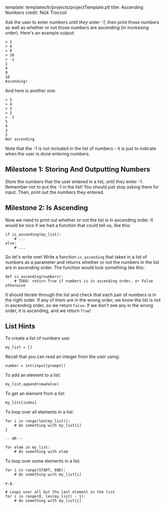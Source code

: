 template: templates/tr/projects/projectTemplate.ptl
title: Ascending Numbers
credit: Nick Troccoli

Ask the user to enter numbers _until they enter -1_, then print those numbers as well as whether or not those numbers are ascending (in increasing order).  Here's an example output:

```
> 1
> 4
> 9
> 16
> -1
1
4
9
16
Ascending!
```

And here is another one:

```
> 5
> 4
> 3
> 2
> -1
5
4
3
2
Not ascending
```

Note that the -1 is not included in the list of numbers - it is just to indicate when the user is done entering numbers.

## Milestone 1: Storing And Outputting Numbers
Store the numbers that the user entered in a list, until they enter -1.  Remember not to put the -1 in the list!  You should just stop asking them for input.  Then, print out the numbers they entered.

## Milestone 2: Is Ascending
Now we need to print out whether or not the list is in ascending order.  It would be nice if we had a function that could tell us, like this:

```
if is_ascending(my_list):
	# ...
else:
	# ...
```

So let's write one!  Write a function `is_ascending` that takes in a list of numbers as a parameter and returns whether or not the numbers in the list are in ascending order.  The function would look something like this:

```
def is_ascending(numbers):
	# TODO: return True if numbers is in ascending order, or False otherwise
```

It should iterate through the list and check that each pair of numbers is in the right order.  If any of them are in the wrong order, we know the list is not in ascending order, so we return `False`.  If we don't see any in the wrong order, it is ascending, and we return `True`!


## List Hints
To create a list of numbers use:

```
my_list = []
```

Recall that you can read an integer from the user using:

```
number = int(input(prompt))
```

To add an element to a list:

```
my_list.append(newValue)
```

To get an element from a list:

```
my_list[index]
```

To loop over all elements in a list:

```
for i in range(len(my_list)):
    # do something with my_list[i]
}

-- OR --

for elem in my_list:
	# do something with elem
```

To loop over some elements in a list:

```
for i in range(START, END):
	# do something with my_list[i]

e.g.

# Loops over all but the last element in the list
for i in range(0, len(my_list) - 1):
	# do something with my_list[i]
```
